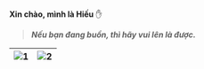 **Xin chào, mình là Hiếu** ✋
>***Nếu bạn đang buồn, thì hãy vui lên là được.***


| ![1](https://github-readme-streak-stats.herokuapp.com/?user=subway90&theme=default) | ![2](https://raw.githubusercontent.com/Sutil/Sutil/2b2fad3bf54522bb30c8c170591fc68ff51b69e6/github-contribution-grid-snake2.svg) |
| --- | --- |
